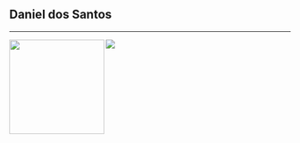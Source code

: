 ## Daniel dos Santos
<!-- [![trophy](https://github-profile-trophy.vercel.app/?username=daniel-est&row=1&theme=alduin)](https://github.com/ryo-ma/github-profile-trophy)   -->

---

<div>
  <img height="170" align="left" src="https://github-readme-stats.vercel.app/api?username=daniel-est&count_private=true&include_all_commits=true&show_icons=true&theme=dark" />
  <img src="https://github-readme-stats.vercel.app/api/top-langs/?username=daniel-est&theme=dark&layout=compact&hide=html,jupyter%20notebook,css,TeX" />
</div>
